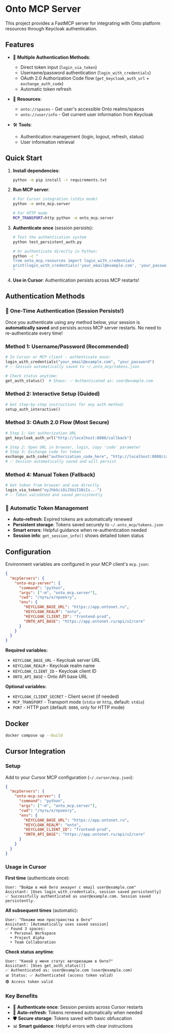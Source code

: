 # Onto MCP Server

This project provides a FastMCP server for integrating with Onto platform resources through Keycloak authentication.

## Features

- 🔐 **Multiple Authentication Methods**:
  - Direct token input (`login_via_token`)
  - Username/password authentication (`login_with_credentials`)
  - OAuth 2.0 Authorization Code flow (`get_keycloak_auth_url` + `exchange_auth_code`)
  - Automatic token refresh

- 📁 **Resources**:
  - `onto://spaces` - Get user's accessible Onto realms/spaces
  - `onto://user/info` - Get current user information from Keycloak

- 🛠️ **Tools**:
  - Authentication management (login, logout, refresh, status)
  - User information retrieval

## Quick Start

1. **Install dependencies**:
   ```bash
   python -m pip install -r requirements.txt
   ```

2. **Run MCP server**:
   ```bash
   # For Cursor integration (stdio mode)
   python -m onto_mcp.server
   
   # For HTTP mode
   MCP_TRANSPORT=http python -m onto_mcp.server
   ```

3. **Authenticate once** (session persists):
   ```bash
   # Test the authentication system
   python test_persistent_auth.py
   
   # Or authenticate directly in Python:
   python -c "
   from onto_mcp.resources import login_with_credentials
   print(login_with_credentials('your_email@example.com', 'your_password'))
   "
   ```

4. **Use in Cursor**: Authentication persists across MCP restarts!

## Authentication Methods

### 🚀 **One-Time Authentication** (Session Persists!)

Once you authenticate using any method below, your session is **automatically saved** and persists across MCP server restarts. No need to re-authenticate every time!

### Method 1: Username/Password (Recommended)
```python
# In Cursor or MCP client - authenticate once:
login_with_credentials("your_email@example.com", "your_password")
# ✅ Session automatically saved to ~/.onto_mcp/tokens.json

# Check status anytime:
get_auth_status()  # Shows: ✅ Authenticated as: user@example.com
```

### Method 2: Interactive Setup (Guided)
```python
# Get step-by-step instructions for any auth method:
setup_auth_interactive()
```

### Method 3: OAuth 2.0 Flow (Most Secure)
```python
# Step 1: Get authorization URL
get_keycloak_auth_url("http://localhost:8080/callback")

# Step 2: Open URL in browser, login, copy 'code' parameter
# Step 3: Exchange code for token
exchange_auth_code("authorization_code_here", "http://localhost:8080/callback")
# ✅ Session automatically saved and will persist
```

### Method 4: Manual Token (Fallback)
```python
# Get token from browser and use directly
login_via_token("eyJhbGciOiJSUzI1NiIs...")
# ✅ Token validated and saved persistently
```

### 🔄 **Automatic Token Management**
- **Auto-refresh**: Expired tokens are automatically renewed
- **Persistent storage**: Tokens saved securely to `~/.onto_mcp/tokens.json`
- **Smart errors**: Helpful guidance when re-authentication needed
- **Session info**: `get_session_info()` shows detailed token status

## Configuration

Environment variables are configured in your MCP client's `mcp.json`:

```json
{
  "mcpServers": {
    "onto-mcp-server": {
      "command": "python",
      "args": ["-m", "onto_mcp.server"],
      "cwd": "/путь/к/проекту",
      "env": {
        "KEYCLOAK_BASE_URL": "https://app.ontonet.ru",
        "KEYCLOAK_REALM": "onto", 
        "KEYCLOAK_CLIENT_ID": "frontend-prod",
        "ONTO_API_BASE": "https://app.ontonet.ru/api/v2/core"
      }
    }
  }
}
```

**Required variables:**
- `KEYCLOAK_BASE_URL` - Keycloak server URL
- `KEYCLOAK_REALM` - Keycloak realm name  
- `KEYCLOAK_CLIENT_ID` - Keycloak client ID
- `ONTO_API_BASE` - Onto API base URL

**Optional variables:**
- `KEYCLOAK_CLIENT_SECRET` - Client secret (if needed)
- `MCP_TRANSPORT` - Transport mode (`stdio` or `http`, default: `stdio`)
- `PORT` - HTTP port (default: `8080`, only for HTTP mode)

## Docker

```bash
docker compose up --build
```

## Cursor Integration

### Setup
Add to your Cursor MCP configuration (`~/.cursor/mcp.json`):

```json
{
  "mcpServers": {
    "onto-mcp-server": {
      "command": "python",
      "args": ["-m", "onto_mcp.server"],
      "cwd": "/путь/к/проекту",
      "env": {
        "KEYCLOAK_BASE_URL": "https://app.ontonet.ru",
        "KEYCLOAK_REALM": "onto",
        "KEYCLOAK_CLIENT_ID": "frontend-prod",
        "ONTO_API_BASE": "https://app.ontonet.ru/api/v2/core"
      }
    }
  }
}
```

### Usage in Cursor

**First time** (authenticate once):
```
User: "Войди в мой Онто аккаунт с email user@example.com"
Assistant: [Uses login_with_credentials, session saved persistently]
✅ Successfully authenticated as user@example.com. Session saved persistently.
```

**All subsequent times** (automatic):
```
User: "Покажи мои пространства в Онто"
Assistant: [Automatically uses saved session]
✅ Found 3 spaces:
  • Personal Workspace
  • Project Alpha  
  • Team Collaboration
```

**Check status anytime**:
```
User: "Какой у меня статус авторизации в Онто?"
Assistant: [Uses get_auth_status()]
✅ Authenticated as: user@example.com (user@example.com)
📊 Status: ✅ Authenticated (access token valid)
🟢 Access token valid
```

### Key Benefits
- 🔐 **Authenticate once**: Session persists across Cursor restarts
- 🔄 **Auto-refresh**: Tokens renewed automatically when needed
- 🛡️ **Secure storage**: Tokens saved with basic obfuscation
- 📊 **Smart guidance**: Helpful errors with clear instructions
